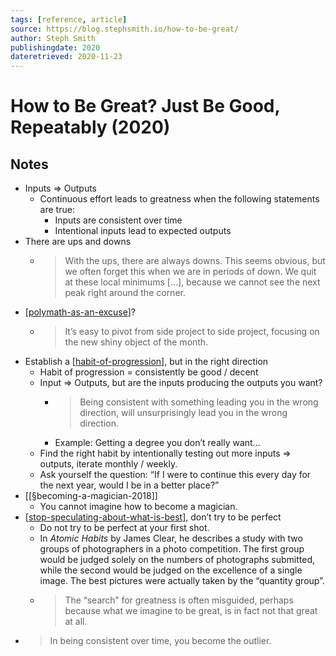 ```yaml
---
tags: [reference, article]
source: https://blog.stephsmith.io/how-to-be-great/
author: Steph Smith
publishingdate: 2020
dateretrieved: 2020-11-23
---
```


# How to Be Great? Just Be Good, Repeatably (2020)

## Notes

- Inputs => Outputs
  - Continuous effort leads to greatness when the following statements are true:
    - Inputs are consistent over time
    - Intentional inputs lead to expected outputs
- There are ups and downs
  - > With the ups, there are always downs. This seems obvious, but we often forget this when we are in periods of down. We quit at these local minimums […], because we cannot see the next peak right around the corner. 
- [[polymath-as-an-excuse]]?
  - > It’s easy to pivot from side project to side project, focusing on the new shiny object of the month.
- Establish a [[habit-of-progression]], but in the right direction
  - Habit of progression = consistently be good / decent
  - Input => Outputs, but are the inputs producing the outputs you want?
    - > Being consistent with something leading you in the wrong direction, will unsurprisingly lead you in the wrong direction.
    - Example: Getting a degree you don’t really want…
  - Find the right habit by intentionally testing out more inputs => outputs, iterate monthly / weekly.
  - Ask yourself the question: “If I were to continue this every day for the next year, would I be in a better place?”
- [[§becoming-a-magician-2018]]
  - You cannot imagine how to become a magician.
- [[stop-speculating-about-what-is-best]], don’t try to be perfect
  - Do not try to be perfect at your first shot.
  - In *Atomic Habits* by James Clear, he describes a study with two groups of photographers in a photo competition. The first group would be judged solely on the numbers of photographs submitted, while the second would be judged on the excellence of a single image. The best pictures were actually taken by the “quantity group”.
  - > The “search” for greatness is often misguided, perhaps because what we imagine to be great, is in fact not that great at all.
- > In being consistent over time, you become the outlier. 

[//begin]: # "Autogenerated link references for markdown compatibility"
[polymath-as-an-excuse]: ../4-permanent/polymath-as-an-excuse "Polymath As An Excuse"
[habit-of-progression]: ../3-literature/habit-of-progression "Habit of Progression"
[becoming-a-magician-2018]: becoming-a-magician-2018 "Becoming A Magician (2018)"
[stop-speculating-about-what-is-best]: ../3-literature/stop-speculating-about-what-is-best "Stop Speculating About What Is Best"
[//end]: # "Autogenerated link references"